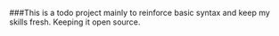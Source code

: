 ###This is a todo project mainly to reinforce basic syntax and keep my skills fresh. Keeping it open source.
